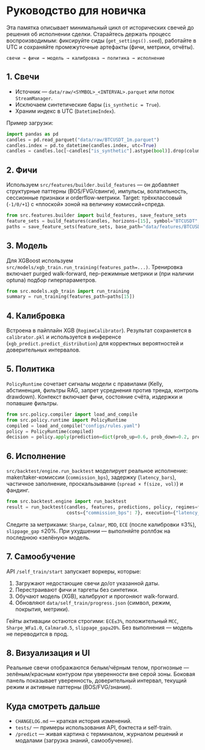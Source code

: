 # Руководство для новичка

Эта памятка описывает минимальный цикл от исторических свечей до решения об исполнении сделки. Старайтесь держать процесс воспроизводимым: фиксируйте сиды (`get_settings().seed`), работайте в UTC и сохраняйте промежуточные артефакты (фичи, метрики, отчёты).

```
свечи → фичи → модель → калибровка → политика → исполнение
```

## 1. Свечи

* Источник — `data/raw/<SYMBOL>_<INTERVAL>.parquet` или поток `StreamManager`.
* Исключаем синтетические бары (`is_synthetic = True`).
* Храним индекс в UTC (`DatetimeIndex`).

Пример загрузки:

```python
import pandas as pd
candles = pd.read_parquet("data/raw/BTCUSDT_1m.parquet")
candles.index = pd.to_datetime(candles.index, utc=True)
candles = candles.loc[~candles["is_synthetic"].astype(bool)].drop(columns=["is_synthetic"])
```

## 2. Фичи

Используем `src/features/builder.build_features` — он добавляет структурные паттерны (BOS/FVG/свинги), импульсы, волатильность, сессионные признаки и orderflow-метрики. Target: трёхклассовый (`-1/0/+1`) с «плоской» зоной на величину комиссий+спреда.

```python
from src.features.builder import build_features, save_feature_sets
feature_sets = build_features(candles, horizons=[15], symbol="BTCUSDT", interval="1m")
paths = save_feature_sets(feature_sets, base_path="data/features/BTCUSDT_1m")
```

## 3. Модель

Для XGBoost используем `src/models/xgb_train.run_training(features_path=...)`. Тренировка включает purged walk-forward, пер-режимные метрики и (при наличии optuna) подбор гиперпараметров.

```python
from src.models.xgb_train import run_training
summary = run_training(features_path=paths[15])
```

## 4. Калибровка

Встроена в пайплайн XGB (`RegimeCalibrator`). Результат сохраняется в `calibrator.pkl` и используется в инференсе (`xgb_predict.predict_distribution`) для корректных вероятностей и доверительных интервалов.

## 5. Политика

`PolicyRuntime` сочетает сигналы модели с правилами (Kelly, абстиненция, фильтры RAG, запрет усреднения против тренда, контроль drawdown). Контекст включает фичи, состояние счёта, издержки и попавшие фильтры.

```python
from src.policy.compiler import load_and_compile
from src.policy.runtime import PolicyRuntime
compiled = load_and_compile("configs/rules.yaml")
policy = PolicyRuntime(compiled)
decision = policy.apply(prediction=dict(prob_up=0.6, prob_down=0.2, pred_conf=0.6), context={"features": features.iloc[-1].to_dict()})
```

## 6. Исполнение

`src/backtest/engine.run_backtest` моделирует реальное исполнение: maker/taker-комиссии (`commission_bps`), задержку (`latency_bars`), частичное заполнение, проскальзывание (`spread × f(size, vol)`) и фандинг.

```python
from src.backtest.engine import run_backtest
result = run_backtest(candles, features, predictions, policy, regimes=feature_set.regimes,
                      costs={"commission_bps": 7}, execution={"latency_bars": 1})
```

Следите за метриками: `Sharpe`, `Calmar`, `MDD`, `ECE` (после калибровки ≤3%), `slippage_gap` ≤20%. При ухудшении — выполняйте роллбэк на последнюю «зелёную» модель.

## 7. Самообучение

API `/self_train/start` запускает воркеры, которые:

1. Загружают недостающие свечи до/от указанной даты.
2. Перестраивают фичи и таргеты без синтетики.
3. Обучают модель (XGB), калибруют и прогоняют walk-forward.
4. Обновляют `data/self_train/progress.json` (символ, режим, покрытия, метрики).

Гейты активации остаются строгими: `ECE≤3%`, положительный `MCC`, `Sharpe_WF≥1.0`, `Calmar≥0.5`, `slippage_gap≤20%`. Без выполнения — модель не переводится в прод.

## 8. Визуализация и UI

Реальные свечи отображаются белым/чёрным телом, прогнозные — зелёным/красным контуром при уверенности вне серой зоны. Боковая панель показывает уверенность, доверительный интервал, текущий режим и активные паттерны (BOS/FVG/знания).

## Куда смотреть дальше

* `CHANGELOG.md` — краткая история изменений.
* `tests/` — примеры использования API, бэктеста и self-train.
* `/predict` — живая картина с терминалом, журналом решений и модалами (загрузка знаний, самообучение).
